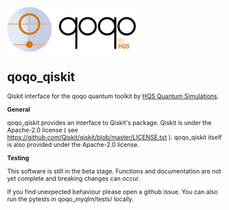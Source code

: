 <img src="qoqo_Logo_vertical_color.png" alt="qoqo logo" width="300" />

# qoqo_qiskit


Qiskit interface for the qoqo quantum toolkit by [HQS Quantum Simulations](https://quantumsimulations.de).

__General__

qoqo_qiskit provides an interface to Qiskit's package.
Qiskit is under the Apache-2.0 license ( see https://github.com/Qiskit/qiskit/blob/master/LICENSE.txt ). qoqo_qiskit itself is also provided under the Apache-2.0 license.

__Testing__

This software is still in the beta stage. Functions and documentation are not yet complete and breaking changes can occur.

If you find unexpected behaviour please open a github issue. You can also run the pytests in qoqo_myqlm/tests/ locally.